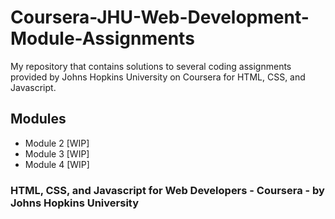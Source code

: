 # Coursera-JHU-Web-Development-Module-Assignments
My repository that contains solutions to several coding assignments provided by Johns Hopkins University on Coursera for HTML, CSS, and Javascript. 
## Modules
- Module 2 [WIP]
- Module 3 [WIP]
- Module 4 [WIP]
### HTML, CSS, and Javascript for Web Developers - Coursera - by Johns Hopkins University
